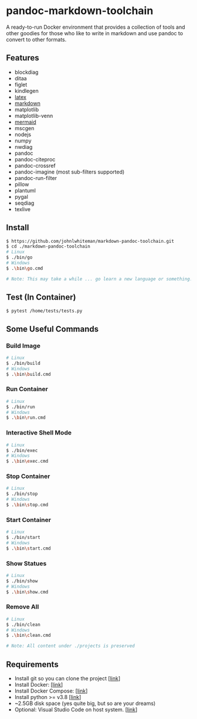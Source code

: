 # pandoc-markdown-toolchain

A ready-to-run Docker environment that provides a collection of tools and other goodies for those who like to write in markdown and use pandoc to convert to other formats.

## Features

* blockdiag
* ditaa
* figlet
* kindlegen
* [latex](./projects/fakebook/chapters/latex.md)
* [markdown](./projects/fakebook/chapters/markdown.md)
* matplotlib
* matplotlib-venn
* [mermaid](./projects/fakebook/chapters/markdown.md)
* mscgen
* nodejs
* numpy
* nwdiag
* pandoc
* pandoc-citeproc
* pandoc-crossref
* pandoc-imagine (most sub-filters supported)
* pandoc-run-filter
* pillow
* plantuml
* pygal
* seqdiag
* texlive

## Install

```bash
$ https://github.com/johnlwhiteman/markdown-pandoc-toolchain.git
$ cd ./markdown-pandoc-toolchain
# Linux
$ ./bin/go
# Windows
$ .\bin\go.cmd

# Note: This may take a while ... go learn a new language or something.
```

## Test (In Container)
```bash
$ pytest /home/tests/tests.py
```

## Some Useful Commands

### Build Image
```bash
# Linux
$ ./bin/build
# Windows
$ .\bin\build.cmd
```

### Run Container
```bash
# Linux
$ ./bin/run
# Windows
$ .\bin\run.cmd
```

### Interactive Shell Mode
```bash
# Linux
$ ./bin/exec
# Windows
$ .\bin\exec.cmd
```

### Stop Container
```bash
# Linux
$ ./bin/stop
# Windows
$ .\bin\stop.cmd
```

### Start Container
```bash
# Linux
$ ./bin/start
# Windows
$ .\bin\start.cmd
```

### Show Statues
```bash
# Linux
$ ./bin/show
# Windows
$ .\bin\show.cmd
```

### Remove All
```bash
# Linux
$ ./bin/clean
# Windows
$ .\bin\clean.cmd

# Note: All content under ./projects is preserved
```

## Requirements
* Install git so you can clone the project [[link](https://git-scm.com/downloads)]
* Install Docker: [[link](https://docs.docker.com/get-docker/)]
* Install Docker Compose: [[link](https://docs.docker.com/compose/install/)]
* Install python >= v3.8 [[link](https://www.python.org/downloads/)]
* ~2.5GB disk space (yes quite big, but so are your dreams)
* Optional: Visual Studio Code on host system. [[link](https://code.visualstudio.com/download)]

